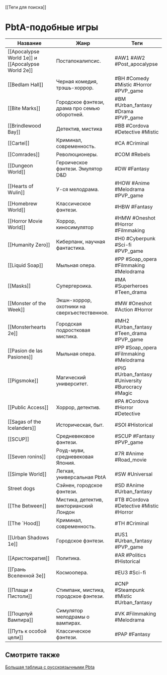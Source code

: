[[Теги для поиска]]

# PbtA-подобные игры

| Название                                          | Жанр                                          | Теги                                              |
| ------------------------------------------------- | --------------------------------------------- | ------------------------------------------------- |
| [[Apocalypse World 1e]] и [[Apocalypse World 2e]] | Постапокалипсис.                              | #AW1 #AW2 #Post_apocalypse                        |
| [[Bedlam Hall]]                                   | Черная комедия, трэшь-хоррор.                 | #BH #Comedy #Mistic #Horror #PVP_game             |
| [[Bite Marks]]                                    | Городское фэнтези, драма про семью оборотней. | #BM #Urban_fantasy #Drama #PVP_game               |
| [[Brindlewood Bay]]                               | Детектив, мистика                             | #BB #Cordova #Detective #Mistic                   |
| [[Cartel]]                                        | Криминал, современность.                      | #CA #Criminal                                     |
| [[Comrades]]                                      | Революционеры.                                | #COM #Rebels                                      |
| [[Dungeon World]]                                 | Героическое фэнтези. Эмулятор D&D             | #DW #Fantasy                                      |
| [[Hearts of Wulin]]                               | У-ся мелодрама.                               | #HOW #Anime #Melodrama #PVP_game                  |
| [[Homebrew World]]                                | Классическое фэнтези.                         | #HBW #Fantasy                                     |
| [[Horror Movie World]]                            | Хоррор, киносимулятор                         | #HMW #Oneshot #Horror #Filmmaking                 |
| [[Humanity Zero]]                                 | Киберпанк, научная фантастика.                | #H0 #Cyberpunk #Sci-fi #PVP_game                  |
| [[Liquid Soap]]                                   | Мыльная опера.                                | #PP #Soap_opera #Filmmaking #Melodrama            |
| [[Masks]]                                         | Супергероика.                                 | #MA #Superheroes #Teen_drama                      |
| [[Monster of the Week]]                           | Экшн-хоррор, охотники на сверхъестественное.  | #MW #Oneshot #Action #Horror                      |
| [[Monsterhearts 2e]]                              | Городская подростковая мистика.               | #MH2 #Urban_fantasy #Teen_drama #PVP_game         |
| [[Pasion de las Pasiones]]                        | Мыльная опера.                                | #PP #Soap_opera #Filmmaking #Melodrama            |
| [[Pigsmoke]]                                      | Магический университет.                       | #PIG #Urban_fantasy #University #Burocracy #Magic |
| [[Public Access]]                                 | Хоррор, детектив.                             | #PA #Cordova #Horror #Detective                   |
| [[Sagas of the Icelanders]]                       | Историческая, быт.                            | #SOI #Historical                                  |
| [[SCUP]]                                          | Средневековое фэнтези.                        | #SCUP #Fantasy #PVP_game                          |
| [[Seven ronins]]                                  | Роуд-муви, средневековая Япония.              | #7R #Anime #Road_movie                            |
| [[Simple World]]                                  | Легкая, универсальная PbtA                    | #SW #Universal                                    |
| Street dogs                                       | Сэйнен, городское фэнтези.                    | #SD #Anime #Urban_fantasy                         |
| [[The Between]]                                   | Мистика, детектив, викторианский Лондон       | #TB #Cordova  #Detective #Mistic #Horror          |
| [[The `Hood]]                                     | Криминал, современность.                      | #TH #Criminal                                     |
| [[Urban Shadows 1e]]                              | Городское фэнтези.                            | #US1 #Urban_fantasy #PVP_game                     |
| [[Аристократия]]                                  | Политика.                                     | #AR #Politics #Historical                         |
| [[Грань Вселенной 3e]]                            | Космоопера.                                   | #EU3 #Sci-fi                                      |
| [[Плащи и Пистоли]]                               | Стимпанк, мистика, городское фэнтези.         | #CNP #Steampunk #Mistic #Urban_fantasy            |
| [[Поцелуй Вампира]]                               | Симулятор мелодрамы о вампирах.               | #VK #Filmmaking #Melodrama                        |
| [[Путь к особой цели]]                            | Классическое фэнтези.                         | #PAP #Fantasy                                     |

## Смотрите также
[Большая таблица с русскоязычными Pbta](https://docs.google.com/spreadsheets/d/1YcUKNyM_m6SVVek65giyBSm5zjThc6mhHUFl6MWAgZU/edit)


